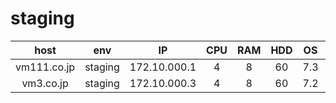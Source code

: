 staging
================

|host|env|IP|CPU|RAM|HDD|OS|if1|if2|if3|
|:-:|:-:|:-:|:-:|:-:|:-:|:-:|:-:|:-:|:-:|
|vm111.co.jp|staging|172.10.000.1|4|8|60|7.3|eno|eno33557248|na|
|vm3.co.jp|staging|172.10.000.3|4|8|60|7.2|eth1|eth2|na|


